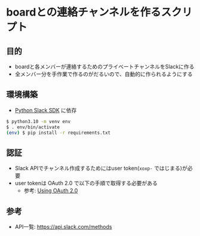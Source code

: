 # boardとの連絡チャンネルを作るスクリプト

## 目的

* boardと各メンバーが連絡するためのプライベートチャンネルをSlackに作る
* 全メンバー分を手作業で作るのがだるいので、自動的に作られるようにする

## 環境構築

* [Python Slack SDK](https://slack.dev/python-slack-sdk/) に依存

```sh
$ python3.10 -m venv env
$ . env/bin/activate
(env) $ pip install -r requirements.txt
```

## 認証

* Slack APIでチャンネル作成するためにはuser token(`xoxp-` ではじまる)が必要
* user tokenは OAuth 2.0 で以下の手順で取得する必要がある
  * 参考: [Using OAuth 2.0](https://api.slack.com/docs/oauth)

## 参考

* API一覧: https://api.slack.com/methods